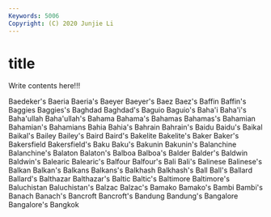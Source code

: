```yaml
---
Keywords: 5006
Copyright: (C) 2020 Junjie Li
---
```


# title

Write contents here!!!

Baedeker's 
Baeria 
Baeria's 
Baeyer 
Baeyer's 
Baez
Baez's 
Baffin 
Baffin's 
Baggies 
Baggies's 
Baghdad 
Baghdad's 
Baguio 
Baguio's 
Baha'i
Baha'i's 
Baha'ullah 
Baha'ullah's 
Bahama 
Bahama's 
Bahamas 
Bahamas's 
Bahamian 
Bahamian's 
Bahamians
Bahia 
Bahia's 
Bahrain 
Bahrain's 
Baidu 
Baidu's 
Baikal 
Baikal's 
Bailey 
Bailey's
Baird 
Baird's 
Bakelite 
Bakelite's 
Baker 
Baker's 
Bakersfield 
Bakersfield's 
Baku 
Baku's
Bakunin 
Bakunin's 
Balanchine 
Balanchine's 
Balaton 
Balaton's 
Balboa 
Balboa's 
Balder 
Balder's
Baldwin 
Baldwin's 
Balearic 
Balearic's 
Balfour 
Balfour's 
Bali 
Bali's 
Balinese 
Balinese's
Balkan 
Balkan's 
Balkans 
Balkans's 
Balkhash 
Balkhash's 
Ball 
Ball's 
Ballard 
Ballard's
Balthazar 
Balthazar's 
Baltic 
Baltic's 
Baltimore 
Baltimore's 
Baluchistan 
Baluchistan's 
Balzac 
Balzac's
Bamako 
Bamako's 
Bambi 
Bambi's 
Banach 
Banach's 
Bancroft 
Bancroft's 
Bandung 
Bandung's
Bangalore 
Bangalore's 
Bangkok 
